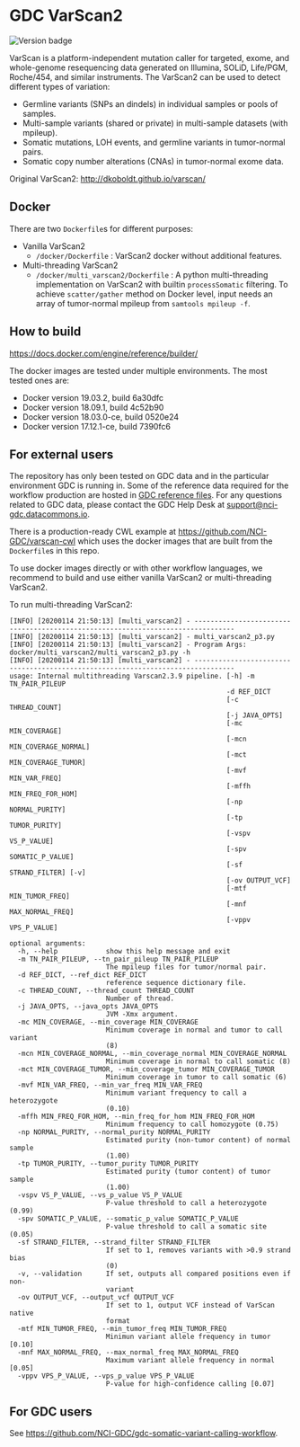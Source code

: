 # GDC VarScan2
![Version badge](https://img.shields.io/badge/VarScan-v2.3.9-<COLOR>.svg)

VarScan is a platform-independent mutation caller for targeted, exome, and whole-genome resequencing data generated on Illumina, SOLiD, Life/PGM, Roche/454, and similar instruments. The VarScan2 can be used to detect different types of variation:
*   Germline variants (SNPs an dindels) in individual samples or pools of samples.
*   Multi-sample variants (shared or private) in multi-sample datasets (with mpileup).
*   Somatic mutations, LOH events, and germline variants in tumor-normal pairs.
*   Somatic copy number alterations (CNAs) in tumor-normal exome data.


Original VarScan2: http://dkoboldt.github.io/varscan/

## Docker

There are two `Dockerfile`s for different purposes:

* Vanilla VarScan2
  * `/docker/Dockerfile` : VarScan2 docker without additional features.
* Multi-threading VarScan2
  * `/docker/multi_varscan2/Dockerfile` : A python multi-threading implementation on VarScan2 with builtin `processSomatic` filtering. To achieve `scatter/gather` method on Docker level, input needs an array of tumor-normal mpileup from `samtools mpileup -f`.

## How to build

https://docs.docker.com/engine/reference/builder/

The docker images are tested under multiple environments. The most tested ones are:
* Docker version 19.03.2, build 6a30dfc
* Docker version 18.09.1, build 4c52b90
* Docker version 18.03.0-ce, build 0520e24
* Docker version 17.12.1-ce, build 7390fc6

## For external users
The repository has only been tested on GDC data and in the particular environment GDC is running in. Some of the reference data required for the workflow production are hosted in [GDC reference files](https://gdc.cancer.gov/about-data/data-harmonization-and-generation/gdc-reference-files "GDC reference files"). For any questions related to GDC data, please contact the GDC Help Desk at support@nci-gdc.datacommons.io.

There is a production-ready CWL example at https://github.com/NCI-GDC/varscan-cwl which uses the docker images that are built from the `Dockerfile`s in this repo.

To use docker images directly or with other workflow languages, we recommend to build and use either vanilla VarScan2 or multi-threading VarScan2.

To run multi-threading VarScan2:

```
[INFO] [20200114 21:50:13] [multi_varscan2] - --------------------------------------------------------------------------------
[INFO] [20200114 21:50:13] [multi_varscan2] - multi_varscan2_p3.py
[INFO] [20200114 21:50:13] [multi_varscan2] - Program Args: docker/multi_varscan2/multi_varscan2_p3.py -h
[INFO] [20200114 21:50:13] [multi_varscan2] - --------------------------------------------------------------------------------
usage: Internal multithreading Varscan2.3.9 pipeline. [-h] -m TN_PAIR_PILEUP
                                                      -d REF_DICT
                                                      [-c THREAD_COUNT]
                                                      [-j JAVA_OPTS]
                                                      [-mc MIN_COVERAGE]
                                                      [-mcn MIN_COVERAGE_NORMAL]
                                                      [-mct MIN_COVERAGE_TUMOR]
                                                      [-mvf MIN_VAR_FREQ]
                                                      [-mffh MIN_FREQ_FOR_HOM]
                                                      [-np NORMAL_PURITY]
                                                      [-tp TUMOR_PURITY]
                                                      [-vspv VS_P_VALUE]
                                                      [-spv SOMATIC_P_VALUE]
                                                      [-sf STRAND_FILTER] [-v]
                                                      [-ov OUTPUT_VCF]
                                                      [-mtf MIN_TUMOR_FREQ]
                                                      [-mnf MAX_NORMAL_FREQ]
                                                      [-vppv VPS_P_VALUE]

optional arguments:
  -h, --help            show this help message and exit
  -m TN_PAIR_PILEUP, --tn_pair_pileup TN_PAIR_PILEUP
                        The mpileup files for tumor/normal pair.
  -d REF_DICT, --ref_dict REF_DICT
                        reference sequence dictionary file.
  -c THREAD_COUNT, --thread_count THREAD_COUNT
                        Number of thread.
  -j JAVA_OPTS, --java_opts JAVA_OPTS
                        JVM -Xmx argument.
  -mc MIN_COVERAGE, --min_coverage MIN_COVERAGE
                        Minimum coverage in normal and tumor to call variant
                        (8)
  -mcn MIN_COVERAGE_NORMAL, --min_coverage_normal MIN_COVERAGE_NORMAL
                        Minimum coverage in normal to call somatic (8)
  -mct MIN_COVERAGE_TUMOR, --min_coverage_tumor MIN_COVERAGE_TUMOR
                        Minimum coverage in tumor to call somatic (6)
  -mvf MIN_VAR_FREQ, --min_var_freq MIN_VAR_FREQ
                        Minimum variant frequency to call a heterozygote
                        (0.10)
  -mffh MIN_FREQ_FOR_HOM, --min_freq_for_hom MIN_FREQ_FOR_HOM
                        Minimum frequency to call homozygote (0.75)
  -np NORMAL_PURITY, --normal_purity NORMAL_PURITY
                        Estimated purity (non-tumor content) of normal sample
                        (1.00)
  -tp TUMOR_PURITY, --tumor_purity TUMOR_PURITY
                        Estimated purity (tumor content) of tumor sample
                        (1.00)
  -vspv VS_P_VALUE, --vs_p_value VS_P_VALUE
                        P-value threshold to call a heterozygote (0.99)
  -spv SOMATIC_P_VALUE, --somatic_p_value SOMATIC_P_VALUE
                        P-value threshold to call a somatic site (0.05)
  -sf STRAND_FILTER, --strand_filter STRAND_FILTER
                        If set to 1, removes variants with >0.9 strand bias
                        (0)
  -v, --validation      If set, outputs all compared positions even if non-
                        variant
  -ov OUTPUT_VCF, --output_vcf OUTPUT_VCF
                        If set to 1, output VCF instead of VarScan native
                        format
  -mtf MIN_TUMOR_FREQ, --min_tumor_freq MIN_TUMOR_FREQ
                        Minimun variant allele frequency in tumor [0.10]
  -mnf MAX_NORMAL_FREQ, --max_normal_freq MAX_NORMAL_FREQ
                        Maximum variant allele frequency in normal [0.05]
  -vppv VPS_P_VALUE, --vps_p_value VPS_P_VALUE
                        P-value for high-confidence calling [0.07]
```

## For GDC users

See https://github.com/NCI-GDC/gdc-somatic-variant-calling-workflow.
